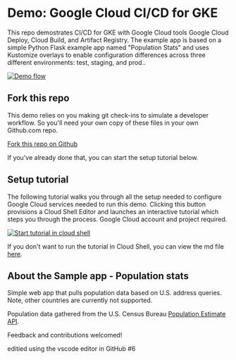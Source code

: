 # Demo: Google Cloud CI/CD for GKE
This repo demostrates CI/CD for GKE with Google Cloud tools Google Cloud Deploy, Cloud Build, and Artifact Registry. The example app is based on a simple Python Flask example app named "Population Stats" and uses Kustomize overlays to enable configuration differences across three different environments: test, staging, and prod..

[![Demo flow](https://user-images.githubusercontent.com/76225123/145627874-86971a34-768b-4fc0-9e96-d7a769961321.png)](https://user-images.githubusercontent.com/76225123/145627874-86971a34-768b-4fc0-9e96-d7a769961321.png)

## Fork this repo
This demo relies on you making git check-ins to simulate a developer workflow. So you'll need your own copy of these files in your own Github.com repo.

[Fork this repo on Github](https://github.com/vszal/pop-kustomize/fork)

If you've already done that, you can start the setup tutorial below.

## Setup tutorial
The following tutorial walks you through all the setup needed to configure Google Cloud services needed to run this demo. Clicking this button provisions a Cloud Shell Editor and launches an interactive tutorial which steps you through the process. Google Cloud account and project required.

[![Start tutorial in cloud shell](https://gstatic.com/cloudssh/images/open-btn.svg)](https://ssh.cloud.google.com/cloudshell/open?git_repo=https://github.com/vszal/pop-kustomize&cloudshell_workspace=.&cloudshell_tutorial=tutorial.md)

If you don't want to run the tutorial in Cloud Shell, you can view the md file [here](https://github.com/vszal/pop-kustomize/blob/main/tutorial.md).

## About the Sample app - Population stats

Simple web app that pulls population data based on U.S. address queries. Note, other countries are currently not supported.

Population data gathered from the U.S. Census Bureau [Population Estimate API](https://www.census.gov/data/developers/data-sets/popest-popproj/popest.html). 

Feedback and contributions welcomed!

editied using the vscode editor in GitHub #6
